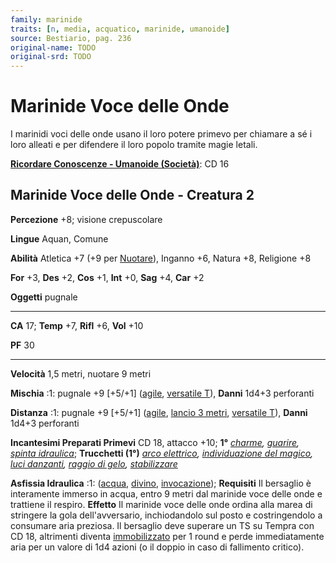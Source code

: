 ```yaml
---
family: marinide
traits: [n, media, acquatico, marinide, umanoide]
source: Bestiario, pag. 236
original-name: TODO
original-srd: TODO
---
```


# Marinide Voce delle Onde

I marinidi voci delle onde usano il loro potere primevo per chiamare a sé i loro
alleati e per difendere il loro popolo tramite magie letali.

**[Ricordare Conoscenze - Umanoide (Società)](/azioni/abilita/ricordare-conoscenze)**:
CD 16

## Marinide Voce delle Onde - Creatura 2

**Percezione** +8; visione crepuscolare

**Lingue** Aquan, Comune

**Abilità** Atletica +7 (+9 per [Nuotare](/azioni/nuotare)), Inganno +6, Natura
+8, Religione +8

**For** +3, **Des** +2, **Cos** +1, **Int** +0, **Sag** +4, **Car** +2

**Oggetti** pugnale

---

**CA** 17; **Temp** +7, **Rifl** +6, **Vol** +10

**PF** 30

---

**Velocità** 1,5 metri, nuotare 9 metri

**Mischia** :1: pugnale +9 \[+5/+1] ([agile](/tratti/agile),
[versatile T](/tratti/versatile)), **Danni** 1d4+3 perforanti

**Distanza** :1: pugnale +9 \[+5/+1] ([agile](/tratti/agile),
[lancio 3 metri](/tratti/lancio), [versatile T](/tratti/versatile)), **Danni**
1d4+3 perforanti

**Incantesimi Preparati Primevi** CD 18, attacco +10; **1°**
_[charme](/incantesimi/charme), [guarire](/incantesimi/guarire),
[spinta idraulica](/incantesimi/spinta-idraulica)_; **Trucchetti (1°)**
_[arco elettrico](/incantesimi/arco-elettrico),
[individuazione del magico](/incantesimi/individuazione-del-magico),
[luci danzanti](/incantesimi/luci-danzanti),
[raggio di gelo](/incantesimi/raggio-di-gelo),
[stabilizzare](/incantesimi/stabilizzare)_

**Asfissia Idraulica** :1: ([acqua](/tratti/acqua), [divino](/tratti/divino),
[invocazione](/tratti/invocazione)); **Requisiti** Il bersaglio è interamente
immerso in acqua, entro 9 metri dal marinide voce delle onde e trattiene il
respiro. **Effetto** Il marinide voce delle onde ordina alla marea di stringere
la gola dell'avversario, inchiodandolo sul posto e costringendolo a consumare
aria preziosa. Il bersaglio deve superare un TS su Tempra con CD 18, altrimenti
diventa [immobilizzato](/condizioni/immobilizzato) per 1 round e perde
immediatamente aria per un valore di 1d4 azioni (o il doppio in caso di
fallimento critico).
